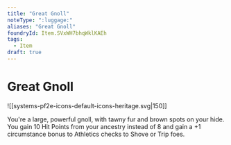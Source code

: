 ```yaml
---
title: "Great Gnoll"
noteType: ":luggage:"
aliases: "Great Gnoll"
foundryId: Item.SVxWH7bhqWklKAEh
tags:
  - Item
draft: true
---
```


# Great Gnoll
![[systems-pf2e-icons-default-icons-heritage.svg|150]]

You're a large, powerful gnoll, with tawny fur and brown spots on your hide. You gain 10 Hit Points from your ancestry instead of 8 and gain a +1 circumstance bonus to Athletics checks to Shove or Trip foes.
